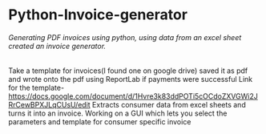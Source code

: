 # Python-Invoice-generator
###### Generating PDF invoices using python, using data from an excel sheet created an invoice generator.
Take a template for invoices(I found one on google drive) saved it as pdf and wrote onto the pdf using ReportLab if payments were successful
Link for the template-https://docs.google.com/document/d/1Hvre3k83ddPOTi5cOCdoZXVGWi2JRrCewBPXJLqCUsU/edit
Extracts consumer data from excel sheets and turns it into an invoice. Working on a GUI which lets you select the parameters and template for consumer specific invoice
